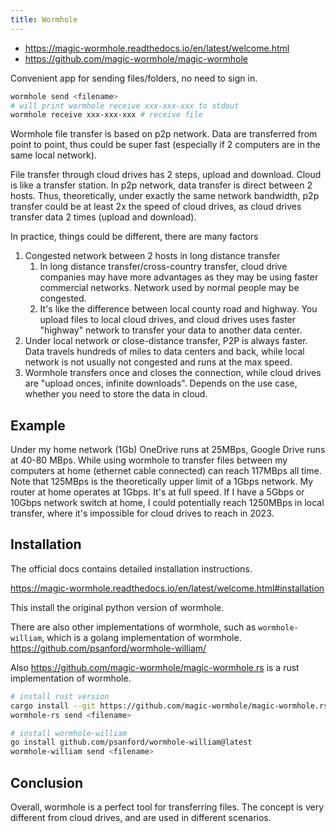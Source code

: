 ```yaml
---
title: Wormhole
---
```


- https://magic-wormhole.readthedocs.io/en/latest/welcome.html
- https://github.com/magic-wormhole/magic-wormhole

Convenient app for sending files/folders, no need to sign in.

```bash
wormhole send <filename>
# will print wormhole receive xxx-xxx-xxx to stdout
wormhole receive xxx-xxx-xxx # receive file
```

Wormhole file transfer is based on p2p network. Data are transferred from point to point, thus could be super fast (especially if 2 computers are in the same local network).

File transfer through cloud drives has 2 steps, upload and download. Cloud is like a transfer station. In p2p network, data transfer is direct between 2 hosts.
Thus, theoretically, under exactly the same network bandwidth, p2p transfer could be at least 2x the speed of cloud drives, as cloud drives transfer data 2 times (upload and download).

In practice, things could be different, there are many factors

1. Congested network between 2 hosts in long distance transfer
   1. In long distance transfer/cross-country transfer, cloud drive companies may have more advantages as they may be using faster commercial networks. Network used by normal people may be congested.
   2. It's like the difference between local county road and highway. You upload files to local cloud drives, and cloud drives uses faster "highway" network to transfer your data to another data center.
2. Under local network or close-distance transfer, P2P is always faster. Data travels hundreds of miles to data centers and back, while local network is not usually not congested and runs at the max speed.
3. Wormhole transfers once and closes the connection, while cloud drives are "upload onces, infinite downloads". Depends on the use case, whether you need to store the data in cloud.

## Example

Under my home network (1Gb)
OneDrive runs at 25MBps, Google Drive runs at 40-80 MBps. While using wormhole to transfer files between my computers at home (ethernet cable connected) can reach 117MBps all time. Note that 125MBps is the theoretically upper limit of a 1Gbps network. My router at home operates at 1Gbps. It's at full speed. If I have a 5Gbps or 10Gbps network switch at home, I could potentially reach 1250MBps in local transfer, where it's impossible for cloud drives to reach in 2023.

## Installation

The official docs contains detailed installation instructions.

https://magic-wormhole.readthedocs.io/en/latest/welcome.html#installation

This install the original python version of wormhole.

There are also other implementations of wormhole, such as `wormhole-william`, which is a golang implementation of wormhole.
https://github.com/psanford/wormhole-william/

Also https://github.com/magic-wormhole/magic-wormhole.rs is a rust implementation of wormhole.

```bash
# install rust version
cargo install --git https://github.com/magic-wormhole/magic-wormhole.rs.git
wormhole-rs send <filename>

# install wormhole-william
go install github.com/psanford/wormhole-william@latest
wormhole-william send <filename>
```

## Conclusion

Overall, wormhole is a perfect tool for transferring files. The concept is very different from cloud drives, and are used in different scenarios.
